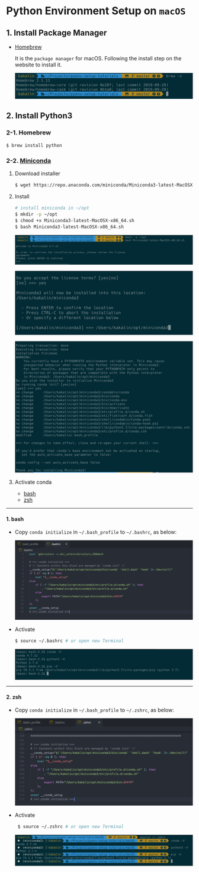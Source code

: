# Python Environment Setup on `macOS`

## 1. Install Package Manager

- [Homebrew](https://brew.sh/)
    
    It is the ```package manager``` for macOS. Following the install step on the website to install it. 

    ![](img/brew.png)

## 2. Install Python3 

### 2-1. Homebrew
   
```bash
$ brew install python
```

### 2-2. [Miniconda](https://conda.io/projects/conda/en/latest/user-guide/install/macos.html)

1. Download installer

    ```bash 
    $ wget https://repo.anaconda.com/miniconda/Miniconda3-latest-MacOSX-x86_64.sh
    ```
2. Install
   
    ```bash
    # install miniconda in ~/opt
    $ mkdir -p ~/opt
    $ chmod +x Miniconda3-latest-MacOSX-x86_64.sh
    $ bash Miniconda3-latest-MacOSX-x86_64.sh
    ```
    
    ![miniconda install - 1](img/conda-install-1.png)

    ![miniconda install - 2](img/conda-install-2.png)

    ![miniconda install - 3](img/conda-install-3.png)  

3. Activate conda

    - [bash](#bash)
    - [zsh](#zsh)

<div class="page"/>

---

<span id="bash"></span>
#### 1. bash

* Copy `conda initialize` in `~/.bash_profile` to `~/.bashrc`, as below:

    ![](img/conda-initialize-bash.png)

*  Activate

    ```bash
    $ source ~/.bashrc # or open new Terminal
    ```

    ![](img/conda-init-bash.png)

<div class="page"/>

---

<span id="zsh"></span>
#### 2. zsh
    
* Copy `conda initialize` in `~/.bash_profile` to `~/.zshrc`, as below:

    ![](img/conda-initialize-zsh.png)

* Activate

    ```bash
     $ source ~/.zshrc # or open new Terminal
    ```

    ![](img/conda-init-zsh.png)

    
